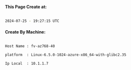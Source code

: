 
   
#### This Page Create at:

```bash

2024-07-25 - 19:27:15 UTC

```

#### Create By Machine:

```bash

Host Name : fv-az768-40

platform  : Linux-6.5.0-1024-azure-x86_64-with-glibc2.35

Ip Local  : 10.1.1.7

```

